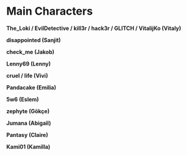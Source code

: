 # Main Characters

**The_Loki / EvilDetective / kill3r / hack3r / GLITCH / VitalijKo (Vitaly)**

**disappointed (Sanjit)**

**check_me (Jakob)**

**Lenny69 (Lenny)**

**cruel / life (Vivi)**

**Pandacake (Emilia)**

**5w6 (Eslem)**

**zephyte (Gökçe)**

**Jumana (Abigail)**

**Pantasy (Claire)**

**Kami01 (Kamilla)**